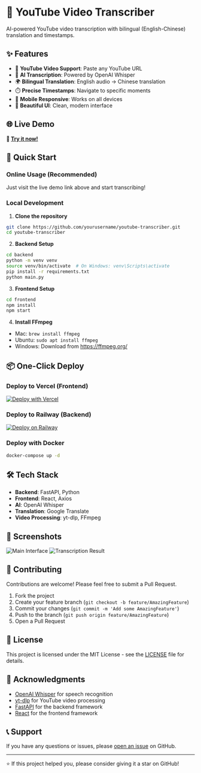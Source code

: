 # 🎥 YouTube Video Transcriber

AI-powered YouTube video transcription with bilingual (English-Chinese) translation and timestamps.

## ✨ Features

- 🎯 **YouTube Video Support**: Paste any YouTube URL
- 🤖 **AI Transcription**: Powered by OpenAI Whisper
- 🌍 **Bilingual Translation**: English audio → Chinese translation
- ⏱️ **Precise Timestamps**: Navigate to specific moments
- 📱 **Mobile Responsive**: Works on all devices
- 🎨 **Beautiful UI**: Clean, modern interface

## 🌐 Live Demo

**🔗 [Try it now!](https://your-app-url.vercel.app)**

## 🚀 Quick Start

### Online Usage (Recommended)

Just visit the live demo link above and start transcribing!

### Local Development

1. **Clone the repository**
```bash
git clone https://github.com/yourusername/youtube-transcriber.git
cd youtube-transcriber
```

2. **Backend Setup**
```bash
cd backend
python -m venv venv
source venv/bin/activate  # On Windows: venv\Scripts\activate
pip install -r requirements.txt
python main.py
```

3. **Frontend Setup**
```bash
cd frontend
npm install
npm start
```

4. **Install FFmpeg**
- Mac: `brew install ffmpeg`
- Ubuntu: `sudo apt install ffmpeg`
- Windows: Download from https://ffmpeg.org/

## 📦 One-Click Deploy

### Deploy to Vercel (Frontend)
[![Deploy with Vercel](https://vercel.com/button)](https://vercel.com/new/clone?repository-url=https://github.com/yourusername/youtube-transcriber)

### Deploy to Railway (Backend)
[![Deploy on Railway](https://railway.app/button.svg)](https://railway.app/new/template/youtube-transcriber)

### Deploy with Docker
```bash
docker-compose up -d
```

## 🛠️ Tech Stack

- **Backend**: FastAPI, Python
- **Frontend**: React, Axios
- **AI**: OpenAI Whisper
- **Translation**: Google Translate
- **Video Processing**: yt-dlp, FFmpeg

## 📸 Screenshots

![Main Interface](screenshots/main.png)
![Transcription Result](screenshots/result.png)

## 🤝 Contributing

Contributions are welcome! Please feel free to submit a Pull Request.

1. Fork the project
2. Create your feature branch (`git checkout -b feature/AmazingFeature`)
3. Commit your changes (`git commit -m 'Add some AmazingFeature'`)
4. Push to the branch (`git push origin feature/AmazingFeature`)
5. Open a Pull Request

## 📄 License

This project is licensed under the MIT License - see the [LICENSE](LICENSE) file for details.

## 🙏 Acknowledgments

- [OpenAI Whisper](https://github.com/openai/whisper) for speech recognition
- [yt-dlp](https://github.com/yt-dlp/yt-dlp) for YouTube video processing
- [FastAPI](https://fastapi.tiangolo.com/) for the backend framework
- [React](https://reactjs.org/) for the frontend framework

## 📞 Support

If you have any questions or issues, please [open an issue](https://github.com/yourusername/youtube-transcriber/issues) on GitHub.

---

⭐ If this project helped you, please consider giving it a star on GitHub!